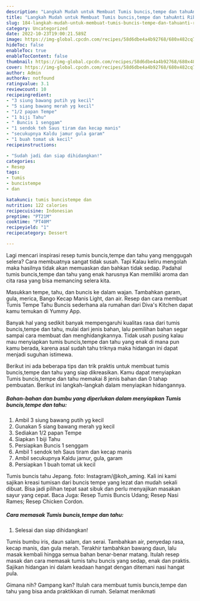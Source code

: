 ```yaml
---
description: "Langkah Mudah untuk Membuat Tumis buncis,tempe dan tahuAnti Ribet"
title: "Langkah Mudah untuk Membuat Tumis buncis,tempe dan tahuAnti Ribet"
slug: 184-langkah-mudah-untuk-membuat-tumis-buncis-tempe-dan-tahuanti-ribet
category: Uncategorized
date: 2022-10-23T19:00:21.589Z
image: https://img-global.cpcdn.com/recipes/58d6dbe4a4b92768/680x482cq70/tumis-buncistempe-dan-tahu-foto-resep-utama.jpg
hideToc: false
enableToc: true
enableTocContent: false
thumbnail: https://img-global.cpcdn.com/recipes/58d6dbe4a4b92768/680x482cq70/tumis-buncistempe-dan-tahu-foto-resep-utama.jpg
cover: https://img-global.cpcdn.com/recipes/58d6dbe4a4b92768/680x482cq70/tumis-buncistempe-dan-tahu-foto-resep-utama.jpg
author: Admin
authorAv: notfound
ratingvalue: 3.1
reviewcount: 10
recipeingredient:
- "3 siung bawang putih yg kecil"
- "5 siang bawang merah yg kecil"
- "1/2 papan Tempe"
- "1 biji Tahu"
- " Buncis 1 senggam"
- "1 sendok teh Saus tiram dan kecap manis"
- "secukupnya Kaldu jamur gula garam"
- "1 buah tomat uk kecil"
recipeinstructions:

- "Sudah jadi dan siap dihidangkan!"
categories:
- Resep
tags:
- tumis
- buncistempe
- dan

katakunci: tumis buncistempe dan 
nutrition: 122 calories
recipecuisine: Indonesian
preptime: "PT21M"
cooktime: "PT40M"
recipeyield: "1"
recipecategory: Dessert

---
```



Lagi mencari inspirasi resep tumis buncis,tempe dan tahu yang menggugah selera? Cara membuatnya sangat tidak susah. Tapi Kalau keliru mengolah maka hasilnya tidak akan memuaskan dan bahkan tidak sedap. Padahal tumis buncis,tempe dan tahu yang enak harusnya Kan memiliki aroma dan cita rasa yang bisa memancing selera kita.


Masukkan tempe, tahu, dan buncis ke dalam wajan. Tambahkan garam, gula, merica, Bango Kecap Manis Light, dan air. Resep dan cara membuat Tumis Tempe Tahu Buncis sederhana ala rumahan dari Diva&#39;s Kitchen dapat kamu temukan di Yummy App.

Banyak hal yang sedikit banyak mempengaruhi kualitas rasa dari tumis buncis,tempe dan tahu, mulai dari jenis bahan, lalu pemilihan bahan segar sampai cara membuat dan menghidangkannya. Tidak usah pusing kalau mau menyiapkan tumis buncis,tempe dan tahu yang enak di mana pun kamu berada, karena asal sudah tahu triknya maka hidangan ini dapat menjadi suguhan istimewa.


Berikut ini ada beberapa tips dan trik praktis untuk membuat tumis buncis,tempe dan tahu yang siap dikreasikan. Kamu dapat menyiapkan Tumis buncis,tempe dan tahu memakai 8 jenis bahan dan 0 tahap pembuatan. Berikut ini langkah-langkah dalam menyiapkan hidangannya.

<!--inarticleads1-->

##### Bahan-bahan dan bumbu yang diperlukan dalam menyiapkan Tumis buncis,tempe dan tahu:

1. Ambil 3 siung bawang putih yg kecil
1. Gunakan 5 siang bawang merah yg kecil
1. Sediakan 1/2 papan Tempe
1. Siapkan 1 biji Tahu
1. Persiapkan  Buncis 1 senggam
1. Ambil 1 sendok teh Saus tiram dan kecap manis
1. Ambil secukupnya Kaldu jamur, gula, garam
1. Persiapkan 1 buah tomat uk kecil


Tumis buncis tahu Jepang. foto: Instagram/@koh_aming. Kali ini kami sajikan kreasi tumisan dari buncis tempe yang lezat dan mudah sekali dibuat. Bisa jadi pilihan tepat saat sibuk dan perlu menyajikan masakan sayur yang cepat. Baca Juga: Resep Tumis Buncis Udang; Resep Nasi Rames; Resep Chicken Cordon. 

<!--inarticleads2-->

##### Cara memasak Tumis buncis,tempe dan tahu:


1. Selesai dan siap dihidangkan!

Tumis bumbu iris, daun salam, dan serai. Tambahkan air, penyedap rasa, kecap manis, dan gula merah. Terakhir tambahkan bawang daun, lalu masak kembali hingga semua bahan benar-benar matang. Itulah resep masak dan cara memasak tumis tahu buncis yang sedap, enak dan praktis. Sajikan hidangan ini dalam keadaan hangat dengan ditemani nasi hangat pula. 

Gimana nih? Gampang kan? Itulah cara membuat tumis buncis,tempe dan tahu yang bisa anda praktikkan di rumah. Selamat menikmati
